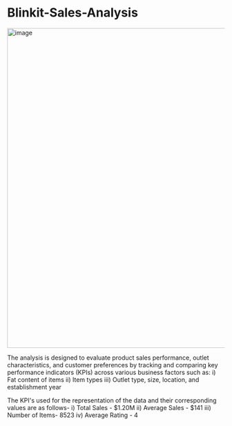 # Blinkit-Sales-Analysis

<img width="1342" height="741" alt="image" src="https://github.com/user-attachments/assets/11a80d3b-0c5c-406f-b49e-e38883677ff4" />

The analysis is designed to evaluate product sales performance, outlet characteristics, and customer preferences by tracking and comparing key performance indicators (KPIs) across various business factors such as:
i) Fat content of items
ii) Item types
iii) Outlet type, size, location, and establishment year

The KPI's used for the representation of the data and their corresponding values are as follows-
i) Total Sales - $1.20M
ii) Average Sales - $141
iii) Number of Items- 8523
iv) Average Rating - 4
